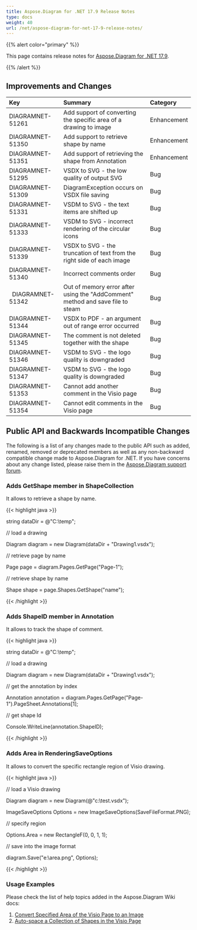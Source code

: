 ```yaml
---
title: Aspose.Diagram for .NET 17.9 Release Notes
type: docs
weight: 40
url: /net/aspose-diagram-for-net-17-9-release-notes/
---
```


{{% alert color="primary" %}} 

This page contains release notes for [Aspose.Diagram for .NET 17.9](https://www.nuget.org/packages/Aspose.Diagram/17.9.0).

{{% /alert %}} 
## **Improvements and Changes**

|**Key**|**Summary**|**Category**|
| :- | :- | :- |
|DIAGRAMNET-51261|Add support of converting the specific area of a drawing to image|Enhancement|
|DIAGRAMNET-51350|Add support to retrieve shape by name|Enhancement|
|DIAGRAMNET-51351|Add support of retrieving the shape from Annotation|Enhancement|
|DIAGRAMNET-51295|VSDX to SVG - the low quality of output SVG|Bug|
|DIAGRAMNET-51309|DiagramException occurs on VSDX file saving|Bug|
|DIAGRAMNET-51331|VSDM to SVG - the text items are shifted up|Bug|
|DIAGRAMNET-51333|VSDM to SVG - incorrect rendering of the circular icons|Bug|
|DIAGRAMNET-51339|VSDX to SVG - the truncation of text from the right side of each image|Bug|
|DIAGRAMNET-51340|Incorrect comments order|Bug|
|` `DIAGRAMNET-51342|Out of memory error after using the "AddComment" method and save file to steam|Bug|
|DIAGRAMNET-51344|VSDX to PDF - an argument out of range error occurred|Bug|
|DIAGRAMNET-51345|The comment is not deleted together with the shape|Bug|
|DIAGRAMNET-51346|VSDM to SVG - the logo quality is downgraded|Bug|
|DIAGRAMNET-51347|VSDM to SVG - the logo quality is downgraded|Bug|
|DIAGRAMNET-51353|Cannot add another comment in the Visio page|Bug|
|DIAGRAMNET-51354|Cannot edit comments in the Visio page|Bug|
## **Public API and Backwards Incompatible Changes**
The following is a list of any changes made to the public API such as added, renamed, removed or deprecated members as well as any non-backward compatible change made to Aspose.Diagram for .NET. If you have concerns about any change listed, please raise them in the [Aspose.Diagram support forum](https://forum.aspose.com/c/diagram/17).
### **Adds GetShape member in ShapeCollection**
It allows to retrieve a shape by name.

{{< highlight java >}}

 string dataDir = @"C:\temp\";

// load a drawing

Diagram diagram = new Diagram(dataDir + "Drawing1.vsdx");

// retrieve page by name

Page page = diagram.Pages.GetPage("Page-1");

// retrieve shape by name

Shape shape = page.Shapes.GetShape("name");

{{< /highlight >}}
### **Adds ShapeID member in Annotation**
It allows to track the shape of comment.

{{< highlight java >}}

 string dataDir = @"C:\temp\";

// load a drawing

Diagram diagram = new Diagram(dataDir + "Drawing1.vsdx");

// get the annotation by index

Annotation annotation = diagram.Pages.GetPage("Page-1").PageSheet.Annotations[1];

// get shape Id

Console.WriteLine(annotation.ShapeID);

{{< /highlight >}}
### **Adds Area in RenderingSaveOptions**
It allows to convert the specific rectangle region of Visio drawing.

{{< highlight java >}}

 // load a Visio drawing

Diagram diagram = new Diagram(@"c:\\test.vsdx");

ImageSaveOptions Options = new ImageSaveOptions(SaveFileFormat.PNG);

// specify region

Options.Area = new RectangleF(0, 0, 1, 1);

// save into the image format

diagram.Save("e:\\area.png", Options);

{{< /highlight >}}
### **Usage Examples**
Please check the list of help topics added in the Aspose.Diagram Wiki docs: 

1. [Convert Specified Area of the Visio Page to an Image](/diagram/net/working-with-images-html/#workingwithimages-convertspecifiedareaofthevisiopagetoanimage)
1. [Auto-space a Collection of Shapes in the Visio Page](/diagram/net/auto-space-a-collection-of-shapes-in-the-visio-page/)
